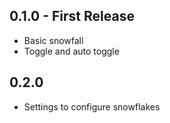 ## 0.1.0 - First Release
* Basic snowfall
* Toggle and auto toggle

## 0.2.0
* Settings to configure snowflakes
